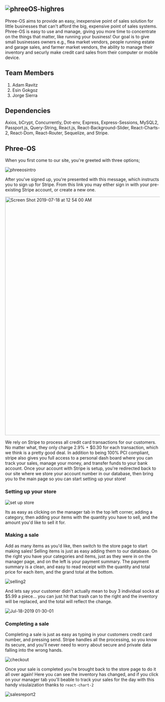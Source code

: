 ![phreeOS-highres](https://user-images.githubusercontent.com/46004362/61429932-1fc5f900-a8f6-11e9-8a94-e6820aa212da.png)
---
Phree-OS aims to provide an easy, inexpensive point of sales solution for little businesses that can't afford the big, expensive point of sales systems. Phree-OS is easy to use and manage, giving you more time to concentrate on the things that matter, like running your business!  Our goal is to give small businesses owners e.g., flea market vendors, people running estate and garage sales, and farmer market vendors, the ability to manage their inventory and securly make credit card sales from their computer or mobile device.

## Team Members
1. Adam Ravitz
2. Esin Gokgoz
3. Jorge Sierra 

## Dependencies
Axios, bCrypt, Concurrently, Dot-env, Express, Express-Sessions, MySQL2, Passport.js, Query-String, React.js, React-Background-Slider, React-Charts-2, React-Dom, React-Router, Sequelize, and Stripe.

## Phree-OS
When you first come to our site, you're greeted with three options;

![phreeosintro](https://user-images.githubusercontent.com/46004362/61429847-d70e4000-a8f5-11e9-87f7-e46049728291.gif)

After you've signed up, you're presented with this message, which instructs you to sign up for Stripe. From this link you may either sign in with your pre-existing Stripe account, or create a new one.  

<img width="776" alt="Screen Shot 2019-07-18 at 12 54 00 AM" src="https://user-images.githubusercontent.com/46004362/61430029-9236d900-a8f6-11e9-9508-83443e833b06.png">

We rely on Stripe to process all credit card transactions for our customers.  No matter what, they only charge 2.9% + $0.30 for each transaction, which we think is a pretty good deal.  In addition to being 100% PCI compliant, stripe also gives you full access to a personal dash board where you can track your sales, manage your money, and transfer funds to your bank account. Once your account with Stripe is setup, you're redirected back to our site where we store your account number in our database, then bring you to the main page so you can start setting up your store!   

### Setting up your store
![set up store](https://user-images.githubusercontent.com/46004362/61430532-13db3680-a8f8-11e9-83df-457635956763.gif)

Its as easy as clicking on the manager tab in the top left corner, adding a category, then adding your items with the quantity you have to sell, and the amount you'd like to sell it for. 


### Making a sale
Add as many items as you'd like, then switch to the store page to start making sales! Selling items is just as easy adding them to our database.  On the right you have your categories and items, just as they were in on the manager page, and on the left is your payment summary. The payment summary is a clean, and easy to read receipt with the quantity and total price for each item, and the grand total at the bottom. 

![selling2](https://user-images.githubusercontent.com/46004362/61431721-7b938080-a8fc-11e9-96de-6aac369888f4.gif)

And lets say your customer didn't actually mean to buy 3 individual socks at $5.99 a piece... you can just hit that trash can to the right and the inventory will be replaced, and the total will reflect the change.

![Jul-18-2019 01-30-01](https://user-images.githubusercontent.com/46004362/61431492-a8936380-a8fb-11e9-9a48-58b8fa8fff3b.gif)

### Completing a sale 
Completing a sale is just as easy as typing in your customers credit card number, and pressing send.  Stripe handles all the processing, so you know its secure, and you'll never need to worry about secure and private data falling into the wrong hands.

![checkout](https://user-images.githubusercontent.com/46004362/61431310-0a070280-a8fb-11e9-97d2-188a2eb0806f.gif)

Once your sale is completed you're brought back to the store page to do it all over again! Here you can see the inventory has changed, and if you click on your manager tab you'll beable to track your sales for the day with this handy visulaization thanks to `react-chart-2`

![salesreport2](https://user-images.githubusercontent.com/46004362/61431665-3c652f80-a8fc-11e9-9fb8-ed3b183c0399.gif)

